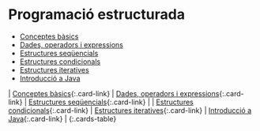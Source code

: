 # Programació estructurada

* [Conceptes bàsics](uf1nf1a01.md)
* [Dades, operadors i expressions](uf1nf1a02.md)
* [Estructures seqüencials](uf1nf1a03.md)
* [Estructures condicionals](uf1nf1a04.md)
* [Estructures iteratives](uf1nf1a05.md)
* [Introducció a Java](uf1nf1a06.md)


| [Conceptes bàsics](uf1nf1a01.md){:.card-link} | [Dades, operadors i expressions](uf1nf1a02.md){:.card-link} | [Estructures seqüencials](uf1nf1a03.md){:.card-link} |
| [Estructures condicionals](uf1nf1a04.md){:.card-link} | [Estructures iteratives](uf1nf1a05.md){:.card-link} | [Introducció a Java](uf1nf1a06.md){:.card-link} |
{:.cards-table}

